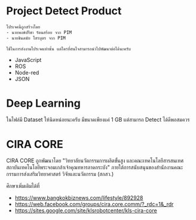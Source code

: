 # Project Detect Product

```sh
โปรเจคนี้ถูกสร้างโดย
- นายพงษ์ปรีชา รัตนสร้อย จาก PIM
- นายชินดนัย โสรบุตร จาก PIM

ใช้ในการส่งงานโปรเจคเท่านั้น แต่ใครที่สนใจสามารถนำไปพัฒนาต่อได้นะครับ
```
- JavaScript
- ROS 
- Node-red
- JSON

# Deep Learning

ในไฟล์มี Dataset ให้นิดหน่อยนะครับ มีขนาดเพียงแค่ 1 GB แต่สามารถ Detect ได้ดีพอสมควร


# CIRA CORE
CIRA CORE ถูกพัฒนาโดย "วิทยาลัยนวัตกรรมการผลิตขั้นสูง และคณะเทคโนโลยีสารสนเทศ สถาบันเทคโนโลยีพระจอมเกล้าเจ้าคุณทหารลาดกระบัง" ภายใต้การสนับสนุนของสำนักงานคณะกรรมการส่งเสริมวิทยาศาสตร์ วิจัยและนวัตกรรม (สกสว.)

ศึกษาเพิ่มเติมได้ที่
- https://www.bangkokbiznews.com/lifestyle/892928
- https://web.facebook.com/groups/cira.core.comm/?_rdc=1&_rdr
- https://sites.google.com/site/klsrobotcenter/kls-cira-core

